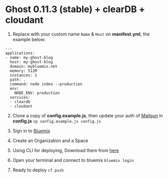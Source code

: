 # Ghost 0.11.3 (stable) + clearDB + cloudant

1. Replace with your custom name `Name` & `Host` on **manifest.yml**, the example below:
```
---
applications:
- name: my-ghost-blog
  host: my-ghost-blog
  domain: mybluemix.net
  memory: 512M
  instances: 1
  path: .
  command: node index --production
  env:
    NODE_ENV: production
  services:
  - cleardb
  - cloudant
```

2. Clone a copy of **config.example.js**, then update your auth of [Mailgun](https://www.mailgun.com/) in **config.js**
`
cp config.example.js config.js
`

3. Sign in to [Bluemix](https://console.ng.bluemix.net)
4. Create an Organization and a Space
5. Using CLI for deploying, Download them from [here](https://console.ng.bluemix.net/docs/starters/install_cli.html)

6. Open your terminal and connect to bluemix
`
bluemix login
`

7. Ready to deploy
`
cf push
`
